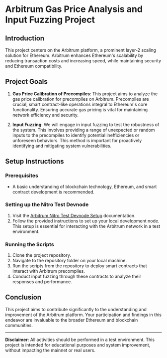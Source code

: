 # Arbitrum Gas Price Analysis and Input Fuzzing Project

## Introduction

This project centers on the Arbitrum platform, a prominent layer-2 scaling solution for Ethereum. Arbitrum enhances Ethereum's scalability by reducing transaction costs and increasing speed, while maintaining security and Ethereum compatibility.

## Project Goals

1. **Gas Price Calibration of Precompiles**: This project aims to analyze the gas price calibration for precompiles on Arbitrum. Precompiles are crucial, smart contract-like operations integral to Ethereum's core functionality. Ensuring accurate gas pricing is vital for maintaining network efficiency and security.

2. **Input Fuzzing**: We will engage in input fuzzing to test the robustness of the system. This involves providing a range of unexpected or random inputs to the precompiles to identify potential inefficiencies or unforeseen behaviors. This method is important for proactively identifying and mitigating system vulnerabilities.

## Setup Instructions

### Prerequisites

- A basic understanding of blockchain technology, Ethereum, and smart contract development is recommended.

### Setting up the Nitro Test Devnode

1. Visit the [Arbitrum Nitro Test Devnode Setup](https://docs.arbitrum.io/node-running/how-tos/local-dev-node) documentation.
2. Follow the provided instructions to set up your local development node. This setup is essential for interacting with the Arbitrum network in a test environment.

### Running the Scripts

1. Clone the project repository.
2. Navigate to the repository folder on your local machine.
3. Run the scripts from the repository to deploy smart contracts that interact with Arbitrum precompiles.
4. Conduct input fuzzing through these contracts to analyze their responses and performance.

## Conclusion

This project aims to contribute significantly to the understanding and improvement of the Arbitrum platform. Your participation and findings in this endeavor are invaluable to the broader Ethereum and blockchain communities.

---

**Disclaimer**: All activities should be performed in a test environment. This project is intended for educational purposes and system improvement, without impacting the mainnet or real users.
